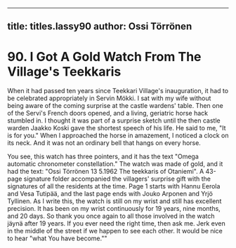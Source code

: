 
---

title: titles.lassy90
author: Ossi Törrönen
---


    
# 90. I Got A Gold Watch From The Village's Teekkaris

When it had passed ten years since Teekkari Village's inauguration, it had to be celebrated appropriately in Servin Mökki. I sat with my wife without being aware of the coming surprise at the castle wardens' table. Then one of the Servi's French doors opened, and a living, geriatric horse hack stumbled in. I thought it was part of a surprise sketch until the then castle warden Jaakko Koski gave the shortest speech of his life. He said to me, "It is for you." When I approached the horse in amazement, I noticed a clock on its neck. And it was not an ordinary bell that hangs on every horse.

You see, this watch has three pointers, and it has the text "Omega automatic chronometer constellation." The watch was made of gold, and it had the text: "Ossi Törrönen 13 5.1962 The teekkaris of Otaniemi". A 43-page signature folder accompanied the villagers' surprise gift with the signatures of all the residents at the time. Page 1 starts with Hannu Eerola and Vesa Tutipää, and the last page ends with Jouko Arponen and Yrjö Tyllinen. As I write this, the watch is still on my wrist and still has excellent precision. It has been on my wrist continuously for 19 years, nine months, and 20 days. So thank you once again to all those involved in the watch jäynä after 19 years. If you ever need the right time, then ask me. Jerk even in the middle of the street if we happen to see each other. It would be nice to hear "what You have become.""
